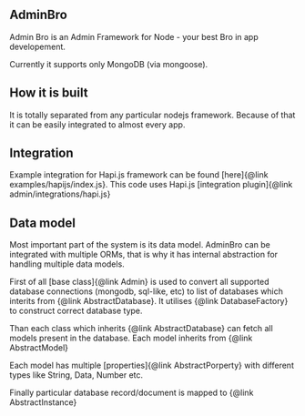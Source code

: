 ## AdminBro

Admin Bro is an Admin Framework for Node - your best Bro in app developement.

Currently it supports only MongoDB (via mongoose).

## How it is built

It is totally separated from any particular nodejs framework. Because of that it can be easily integrated to almost every app.

## Integration

Example integration for Hapi.js framework can be found [here]{@link examples/hapijs/index.js}. This code uses Hapi.js [integration plugin]{@link admin/integrations/hapi.js}

## Data model

Most important part of the system is its data model. AdminBro can be integrated with multiple ORMs, that is why it has internal abstraction for handling multiple data models.

First of all [base class]{@link Admin} is used to convert all supported database connections (mongodb, sql-like, etc) to list of databases which interits from {@link AbstractDatabase}. It utilises {@link DatabaseFactory} to construct correct database type.

Than each class which inherits {@link AbstractDatabase} can fetch all models present in the database. Each model inherits from {@link AbstractModel}

Each model has multiple [properties]{@link AbstractPorperty} with different types like String, Data, Number etc.

Finally particular database record/document is mapped to {@link AbstractInstance}